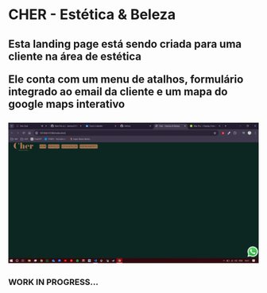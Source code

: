 <h1> CHER - Estética & Beleza</h1>
<h2> Esta landing page está sendo criada para uma cliente na área de estética
<br/>
<p> Ele conta com um menu de atalhos, formulário integrado ao email da cliente e um mapa do google maps interativo
<br/>
<br/>
<img src="https://github.com/devnvs/CHER/blob/main/IMG/cher.png?raw=true"/>
<br/>
<h3>WORK IN PROGRESS...</h3>
